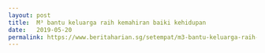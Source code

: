 ```yaml
---
layout: post
title:  M³ bantu keluarga raih kemahiran baiki kehidupan
date:   2019-05-20
permalink: https://www.beritaharian.sg/setempat/m3-bantu-keluarga-raih-kemahiran-baiki-kehidupan
---
```

